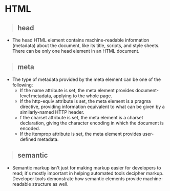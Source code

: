 # HTML 

> ## head
- The head HTML element contains machine-readable information (metadata) about the document, like its title, scripts, and style sheets. There can be only one head element in an HTML document.

> ## meta
- The type of metadata provided by the meta element can be one of the following:
    - If the name attribute is set, the meta element provides document-level metadata, applying to the whole page.
    - If the http-equiv attribute is set, the meta element is a pragma directive, providing information equivalent to what can be given by a similarly-named HTTP header.
    - f the charset attribute is set, the meta element is a charset declaration, giving the character encoding in which the document is encoded.
    - If the itemprop attribute is set, the meta element provides user-defined metadata.

> ## semantic
- Semantic markup isn't just for making markup easier for developers to read; it's mostly important in helping automated tools decipher markup. Developer tools demonstrate how semantic elements provide machine-readable structure as well.